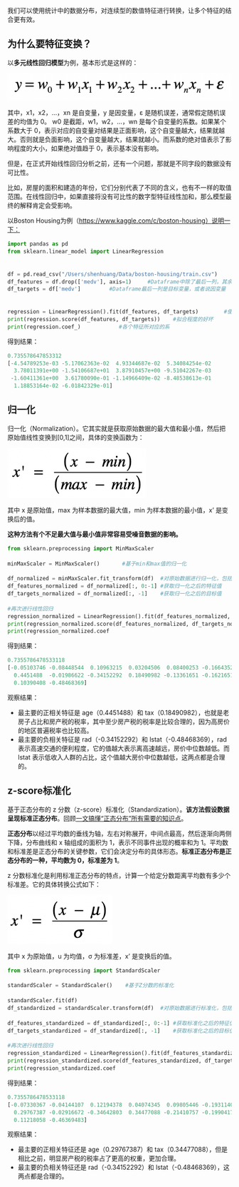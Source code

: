 我们可以使用统计中的数据分布，对连续型的数值特征进行转换，让多个特征的结合更有效。

## 为什么要特征变换？

以**多元线性回归模型**为例，基本形式是这样的：

![](normalization-standardization/linear-algebra.webp)

其中，x1，x2，…，xn 是自变量，y 是因变量，ε 是随机误差，通常假定随机误差的均值为 0。 w0 是截距，w1，w2，…，wn 是每个自变量的系数。如果某个系数大于 0，表示对应的自变量对结果是正面影响，这个自变量越大，结果就越大。否则就是负面影响，这个自变量越大，结果就越小。而系数的绝对值表示了影响程度的大小，如果绝对值趋于 0，表示基本没有影响。

但是，在正式开始线性回归分析之前，还有一个问题，那就是不同字段的数据没有可比性。

比如，房屋的面积和建造的年份，它们分别代表了不同的含义，也有不一样的取值范围。在线性回归中，如果直接将没有可比性的数字型特征线性加和，那么模型最终的解释肯定会受影响。

以Boston Housing为例（https://www.kaggle.com/c/boston-housing）说明一下：

```python
import pandas as pd
from sklearn.linear_model import LinearRegression


df = pd.read_csv("/Users/shenhuang/Data/boston-housing/train.csv")       #读取Boston Housing中的train.csv
df_features = df.drop(['medv'], axis=1)     #Dataframe中除了最后一列，其余列都是特征，或者说自变量
df_targets = df['medv']         #Dataframe最后一列是目标变量，或者说因变量


regression = LinearRegression().fit(df_features, df_targets)        #使用特征和目标数据，拟合线性回归模型
print(regression.score(df_features, df_targets))    #拟合程度的好坏
print(regression.coef_)            #各个特征所对应的系
```

得到结果：

```python
0.735578647853312
[-4.54789253e-03 -5.17062363e-02  4.93344687e-02  5.34084254e-02
  3.78011391e+00 -1.54106687e+01  3.87910457e+00 -9.51042267e-03
 -1.60411361e+00  3.61780090e-01 -1.14966409e-02 -8.48538613e-01
  1.18853164e-02 -6.01842329e-01]
```

## 归一化

归一化（Normalization）。它其实就是获取原始数据的最大值和最小值，然后把原始值线性变换到[0,1]之间，具体的变换函数为：

![](normalization-standardization/norm.webp)



其中 x 是原始值，max 为样本数据的最大值，min 为样本数据的最小值，x’ 是变换后的值。

**这种方法有个不足最大值与最小值非常容易受噪音数据的影响。**

```python
from sklearn.preprocessing import MinMaxScaler

minMaxScaler = MinMaxScaler()       #基于min和max值的归一化

df_normalized = minMaxScaler.fit_transform(df)  #对原始数据进行归一化，包括特征值和目标变量
df_features_normalized = df_normalized[:, 0:-1] #获取归一化之后的特征值
df_targets_normalized = df_normalized[:, -1]    #获取归一化之后的目标值

#再次进行线性回归
regression_normalized = LinearRegression().fit(df_features_normalized, df_targets_normalized)
print(regression_normalized.score(df_features_normalized, df_targets_normalized))
print(regression_normalized.coef
```

得到结果：

```python
0.7355786478533118
[-0.05103746 -0.08448544  0.10963215  0.03204506  0.08400253 -0.16643522
  0.4451488  -0.01986622 -0.34152292  0.18490982 -0.13361651 -0.16216516
  0.10390408 -0.48468369]
```

观察结果：

* 最主要的正相关特征是 age（0.4451488）和 tax（0.18490982），也就是老房子占比和房产税的税率，其中至少房产税的税率是比较合理的，因为高房价的地区普遍税率也比较高。
* 最主要的负相关特征是 rad（-0.34152292）和 lstat（-0.48468369），rad 表示高速交通的便利程度，它的值越大表示离高速越远，房价中位数越低。而 lstat 表示低收入人群的占比，这个值越大房价中位数越低，这两点都是合理的。

## z-score标准化

基于正态分布的 z 分数（z-score）标准化（Standardization）。**该方法假设数据呈现标准正态分布**。回顾[一文搞懂“正态分布”所有需要的知识点](https://zhuanlan.zhihu.com/p/128809461)。

**正态分布**以经过平均数的垂线为轴，左右对称展开，中间点最高，然后逐渐向两侧下降，分布曲线和 x 轴组成的面积为 1，表示不同事件出现的概率和为 1。平均数和标准差是正态分布的关键参数，它们会决定分布的具体形态。**标准正态分布是正态分布的一种，平均数为 0，标准差为 1**。

z 分数标准化是利用标准正态分布的特点，计算一个给定分数距离平均数有多少个标准差。它的具体转换公式如下：

![](normalization-standardization/z-score.webp)

其中 x 为原始值，u 为均值，σ 为标准差，x’ 是变换后的值。

```python
from sklearn.preprocessing import StandardScaler

standardScaler = StandardScaler()    #基于Z分数的标准化

standardScaler.fit(df)
df_standardized = standardScaler.transform(df)  #对原始数据进行标准化，包括特征值和目标变量

df_features_standardized = df_standardized[:, 0:-1] #获取标准化之后的特征值
df_targets_standardized = df_standardized[:, -1]    #获取标准化之后的目标值

#再次进行线性回归
regression_standardized = LinearRegression().fit(df_features_standardized, df_targets_standardized)
print(regression_standardized.score(df_features_standardized, df_targets_standardized))
print(regression_standardized.coef
```

得到结果：

```python
0.7355786478533118
[-0.07330367 -0.04144107  0.12194378  0.04074345  0.09805446 -0.19311408
  0.29767387 -0.02916672 -0.34642803  0.34477088 -0.21410757 -0.19904179
  0.11218058 -0.46369483]
```

观察结果：

* 最主要的正相关特征还是 age（0.29767387）和 tax（0.34477088），但是相比之前，明显房产税的税率占了更高的权重，更加合理。
* 最主要的负相关特征还是 rad（-0.34152292）和 lstat（-0.48468369），这两点都是合理的。

